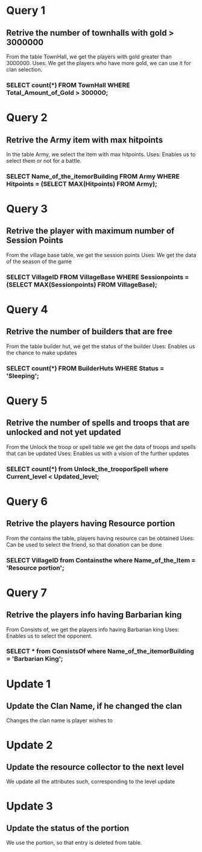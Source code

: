 # Query 1
## Retrive the number of townhalls with gold > 3000000
From the table TownHall, we get the players with gold greater than 3000000.
Uses: We get the players who have more gold, we can use it for clan selection.
### SELECT count(*) FROM TownHall WHERE Total_Amount_of_Gold > 300000;

# Query 2
## Retrive the Army item with max hitpoints
In the table Army, we select the item with max hitpoints.
Uses: Enables us to select them or not for a battle.
### SELECT Name_of_the_itemorBuilding FROM Army WHERE Hitpoints = (SELECT MAX(Hitpoints) FROM Army);             

# Query 3
## Retrive the player with maximum number of Session Points
From the village base table, we get the session points 
Uses: We get the data of the season of the game
### SELECT VillageID FROM VillageBase WHERE Sessionpoints = (SELECT MAX(Sessionpoints) FROM VillageBase); 

# Query 4
## Retrive the number of builders that are free
From the table builder hut, we get the status of the builder
Uses: Enables us the chance to make updates
### SELECT count(*) FROM BuilderHuts WHERE Status = 'Sleeping';

# Query 5
## Retrive the number of spells and troops that are unlocked and not yet updated
From the Unlock the troop or spell table we get the data of troops and spells that can be updated
Uses: Enables us with a vision of the further updates
### SELECT count(*) from Unlock_the_trooporSpell where Current_level < Updated_level;

# Query 6
## Retrive the players having Resource portion
From the contains the table, players having resource can be obtained
Uses: Can be used to select the friend, so that donation can be done
### SELECT VillageID from Containsthe where Name_of_the_Item = 'Resource portion';

# Query 7
## Retrive the players info having Barbarian king
From Consists of, we get the players info having Barbarian king
Uses: Enables us to select the opponent.
### SELECT * from ConsistsOf where Name_of_the_itemorBuilding = 'Barbarian King';

# Update 1
## Update the Clan Name, if he changed the clan
Changes the clan name is player wishes to

# Update 2
## Update the resource collector to the next level
We update all the attributes such, corresponding to the level update

# Update 3
## Update the status of the portion
We use the portion, so that entry is deleted from table.


